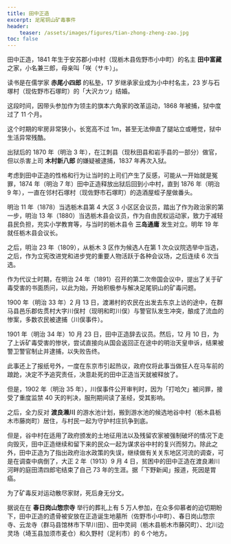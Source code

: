 ```yaml
---
title: 田中正造
excerpt: 足尾铜山矿毒事件
header: 
    teaser: /assets/images/figures/tian-zhong-zheng-zao.jpg
toc: false
---
```


田中正造，1841 年生于安苏郡小中村（现栃木县佐野市小中町）的名主 **田中富藏** 之家，小名兼三郎，母亲叫「咲（サキ）」。  

读书是在儒学家 **赤尾小四郎** 的私塾，17 岁继承家业成为小中村名主，23 岁与石塚村（现佐野市石塚町）的「大沢カツ」结婚。

这段时间，因带头参加作为领主的旗本六角家的改革运动，1868 年被捕，狱中度过了 11 个月。

这个时期的牢房非常狭小，长宽高不过 1m，甚至无法伸直了腿站立或睡觉，狱中生活异常残酷。

出狱后的 1870 年（明治 3 年），在江刺县（现秋田县和岩手县的一部分）做官，但以杀害上司 **木村新八郎** 的嫌疑被逮捕，1837 年再次入狱。

考虑到田中正造的性格和行为让当时的上司们产生了反感，可能从一开始就是冤罪，1874 年（明治 7 年）田中正造释放出狱后回到小中村，直到 1876 年（明治
9 年），一直在邻村石塚村（现佐野市石塚町）的造酒屋蛭子屋做番头。

明治 11 年（1878）当选栃木县第 4 大区 3 小区区会议员，踏出了作为政治家的第一步，明治 13
年（1880）当选栃木县会议员，作为自由民权运动家，致力于减轻县民负担，充实小学教育等，与当时的栃木县令 **三岛通庸** 发生对立。明年 19
年就任栃木县会议长。

之后，明治 23 年（1809），从栃木 3 区作为候选人在第 1 次众议院选举中当选，之后，作为立宪改进党和进步党的重要人物活跃于各种会议场，之后连续 6
次当选。

作为代议士时期，在明治 24 年（1891）召开的第二次帝国会议中，提出了关于矿毒受害的书面质问，以此为始，开始积极参与解决足尾铜山的矿毒问题。

1900 年（明治 33 年）2 月 13
日，渡濑村的农民在出发去东京上访的途中，在群马县邑乐郡佐贯村大字川俣村（现明和町川俣）与警官队发生冲突，酿成了流血的惨案，多数农民被逮捕（川俣事件）。

1901 年（明治 34 年）10 月 23 日，田中正造辞去议员。然后，12 月 10
日，为了上诉矿毒受害的惨状，尝试直接向从国会返回正在途中的明治天皇申诉，结果被警卫警官制止并逮捕，以失败告终。

此事还上了报纸号外，一度在东京市引起热议，政府仅将此事当做狂人在马车前的踉跄，决定不予追究责任，决意赴死的田中正造当天就被释放了。

但是，1902 年（明治 35 年），川俣事件公开审判时，因为「打哈欠」被问罪，接受了重度监禁 40 天的判决，服刑期间读了圣经，受其影响。

之后，全力反对 **渡良濑川** 的游水池计划，搬到游水池的候选地谷中村（栃木县栃木市藤岗町）居住，与村民一起为守护村庄抗争到底。

但是，谷中村在适用了政府颁发的土地征用法以及残留农家被强制破坏的情况下走向毁灭，田中正造继续和留下来的民众一起为谋求谷中村的复兴而努力。除此之外，田中正造为了指出政府治水政策的失误，继续做有关关东地区河流的调查，可是在调查中病倒了，大正
2 年（1913）9 月 4 日，贫困中的田中正造在渡良濑川河畔的庭田清四郎宅结束了自己 73 年的生涯。据「下野新闻」报道，死因是胃癌。

为了矿毒反对运动散尽家财，死后身无分文。

据说在在 **春日岗山惣宗寺** 举行的葬礼上有 5
万人参加，在众多仰慕者的迫切期盼下，田中正造的遗骨被安放在正造诞生地墓所（佐野市小中町）、春日岗山惣宗寺、云龙寺（群马县馆林市下早川田）、田中灵祠（栃木县栃木市藤冈町）、北川边灵场（埼玉县加须市麦仓）和久野村（足利市）的
6 个地方。

